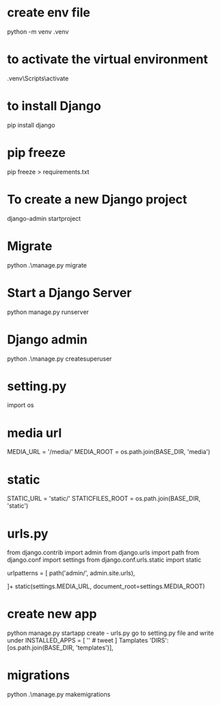 <!-- step 1 -->
# create env file  
python -m venv .venv
# to activate the virtual environment 
.venv\Scripts\activate

<!-- step 2 -->
# to install Django
 pip install django


<!-- step 3 -->
# pip freeze
 pip freeze > requirements.txt    


<!-- step 4 -->
# To create a new Django project
 django-admin startproject <projectname>


<!-- step 5-->
# Migrate
 python .\manage.py migrate


<!-- step 6 -->
# Start a Django Server
 python manage.py runserver


<!-- step 7 -->
# Django admin 
 python .\manage.py createsuperuser


<!-- step 8 -->
# setting.py
 import os

# media url
 MEDIA_URL = '/media/'
 MEDIA_ROOT = os.path.join(BASE_DIR, 'media')
# static
 STATIC_URL = 'static/'
 STATICFILES_ROOT = os.path.join(BASE_DIR, 'static')

<!-- step 9 -->
# urls.py
 from django.contrib import admin
 from django.urls import path
 from django.conf import settings
 from django.conf.urls.static import static

 urlpatterns = [
    path('admin/', admin.site.urls),



 ]+ static(settings.MEDIA_URL, document_root=settings.MEDIA_ROOT)



<!-- step 10 -->
# create new app
 python manage.py startapp <appname>
 create - urls.py 
 go to setting.py file and write under
 INSTALLED_APPS = [
    '<appname>'                   # tweet
 ]
 Tamplates
 'DIRS': [os.path.join(BASE_DIR, 'templates')],


 # migrations
  python .\manage.py makemigrations <appname>









  


  
